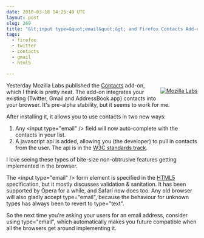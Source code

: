 ```yaml
---
date: 2010-03-18 14:25:49 UTC
layout: post
slug: 269
title: "&lt;input type=&quot;email&quot;&gt; and Firefox Contacts Add-on"
tags:
  - firefox
  - twitter
  - contacts
  - gmail
  - html5

---
```

<p style="float:right; padding=0 0 5px 5px"><a href="http://mozillalabs.com/blog/2010/03/contacts-in-the-browser/" ><img src="http://www.rooftopsolutions.nl/resources/images/posts/mozlabs_small.png" alt="Mozilla Labs" /></a></p>

<p>Yesterday Mozilla Labs published the <a href="http://mozillalabs.com/blog/2010/03/contacts-in-the-browser/" >Contacts</a> add-on, which I think is pretty neat. The add-on integrates your existing (Twitter, Gmail and AddressBook.app) contacts into your browser. It's pre-alpha stability, but it seems to work for me.</p> 

<p>After installing it, it allows you to use contacts in two new ways:</p>

<ol>
  <li>Any &lt;input type="email" /&gt; field will now auto-complete with the contacts in your list.</li>
  <li>A javascript api is added, allowing you (the developer) to pull in contacts from the user. The api is in the <a href="http://www.w3.org/TR/2010/WD-contacts-api-20100121/">W3C standards track</a>.</li>
</ol>

<p>I love seeing these types of bite-size non-obtrusive features getting implemented in the browser.</p>

<p>The &lt;input type="email" /&gt; form element is specified in the <a href="http://www.whatwg.org/specs/web-apps/current-work/multipage/states-of-the-type-attribute.html#e-mail-state">HTML5</a> specification, but it mostly discusses validation & sanitation. It has been supported by Opera for a while, and Safari now does too. Any old browser will also gladly accept type="email", because the behaviour for unknown types has always been to revert to type="text".</p>

<p>So the next time you're asking your users for an email address, consider using type="email", which automatically makes you future compatible when all the browsers get around implementing it.</p>

